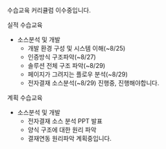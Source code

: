 수습교육 커리큘럼 이수중입니다.

실적
수습교육​
- 소스분석 및 개발​
    - 개발 환경 구성 및 시스템 이해(~8/25)​
    - 인증방식 구조파악(~8/27)​
    - 솔루션 전체 구조 파악(~8/29)​
    - 페이지가 그려지는 플로우 분석(~8/29)
    - 전자결재 소스분석(~8/29)
진행중, 진행해야합니다.

계획
수습교육​
- 소스분석 및 개발
    - 전자결재 소스 분석 PPT 발표​
    - 양식 구조에 대한 원리 파악​
    - 결재연동 원리파악
계획중입니다.